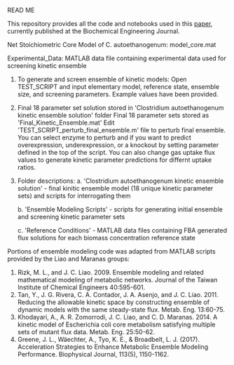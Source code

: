 READ ME

This repository provides all the code and notebooks used in this [paper](https://www.sciencedirect.com/science/article/pii/S1369703X19301391), currently published at the Biochemical Engineering Journal.

Net Stoichiometric Core Model of C. autoethanogenum:
model_core.mat

Experimental_Data: MATLAB data file containing experimental data used for screening kinetic ensemble

1. To generate and screen ensemble of kinetic models:
Open TEST_SCRIPT and input elementary model, reference state, ensemble size, and screening parameters.  Example values have been provided.

2. Final 18 parameter set solution stored in 'Clostridium autoethanogenum kinetic ensemble solution' folder
Final 18 parameter sets stored as 'Final_Kinetic_Ensemble.mat'
Edit 'TEST_SCRIPT_perturb_final_ensemble.m' file to perturb final ensemble.  You can select enzyme to perturb and if you want to
predict overexpression, underexpression, or a knockout by setting parameter defined in the top of the script. You can
also change gas uptake flux values to generate kinetic parameter predictions for differnt uptake ratios.

4. Folder descriptions:
    a. 'Clostridium autoethanogenum kinetic ensemble solution' - final kinitic ensemble model (18 unique kinetic parameter sets) and 
	scripts for interrogating them

    b. 'Ensemble Modeling Scripts' - scripts for generating initial ensemble and screening kinetic parameter sets

    c. 'Reference Conditions' - MATLAB data files containing FBA generated flux solutions for each biomass concentration reference 
	state

Portions of ensemble modeling code was adapted from MATLAB scripts provided by the Liao and Maranas groups:
1. Rizk, M. L., and J. C. Liao. 2009. Ensemble modeling and related mathematical modeling of metabolic networks. Journal of the Taiwan Institute of Chemical Engineers 40:595-601.
2. Tan, Y., J. G. Rivera, C. A. Contador, J. A. Asenjo, and J. C. Liao. 2011. Reducing the allowable kinetic space by constructing ensemble of dynamic models with the same steady-state flux. Metab. Eng. 13:60-75.
3. Khodayari, A., A. R. Zomorrodi, J. C. Liao, and C. D. Maranas. 2014. A kinetic model of Escherichia coli core metabolism satisfying multiple sets of mutant flux data. Metab. Eng. 25:50-62.
4. Greene, J. L., Wäechter, A., Tyo, K. E., & Broadbelt, L. J. (2017). Acceleration Strategies to Enhance Metabolic Ensemble Modeling Performance. Biophysical Journal, 113(5), 1150-1162.
